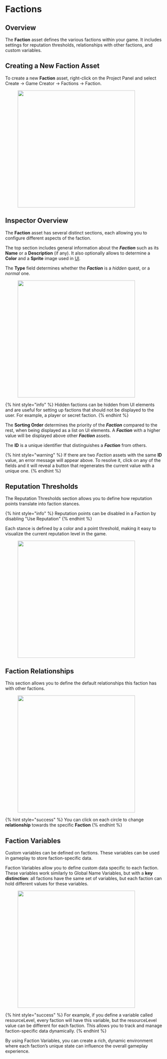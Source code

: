 # Factions

## Overview

The **Faction** asset defines the various factions within your game. It includes settings for reputation thresholds, relationships with other factions, and custom variables.



## Creating a New Faction Asset

To create a new **Faction** asset, right-click on the Project Panel and select Create → Game Creator → Factions → Faction.

<div align="left">

<figure><img src="../../.gitbook/assets/Screenshot 2024-06-15 at 10.35.51 PM.png" alt="" width="375"><figcaption></figcaption></figure>

</div>

## Inspector Overview

The **Faction** asset has several distinct sections, each allowing you to configure different aspects of the faction.

The top section includes general information about the _**Faction**_ such as its **Name** or a **Description** (if any). It also optionally allows to determine a **Color** and a **Sprite** image used in [UI](user-interface.md).

The **Type** field determines whether the _**Faction**_ is a _hidden_ quest, or a _normal_ one.

<div align="left">

<figure><img src="../../.gitbook/assets/Screenshot 2024-06-16 at 12.18.35 AM.png" alt="" width="375"><figcaption></figcaption></figure>

</div>

{% hint style="info" %}
Hidden factions can be hidden from UI elements and are useful for setting up factions that should not be displayed to the user. For example, a player or secret faction.
{% endhint %}

The **Sorting Order** determines the priority of the _**Faction**_ compared to the rest, when being displayed as a list on UI elements. A _**Faction**_ with a higher value will be displayed above other _**Faction**_ assets.

The **ID** is a unique identifier that distinguishes a _**Faction**_ from others.

{% hint style="warning" %}
If there are two _Faction_ assets with the same **ID** value, an error message will appear above. To resolve it, click on any of the fields and it will reveal a button that regenerates the current value with a unique one.
{% endhint %}

## Reputation Thresholds

The Reputation Thresholds section allows you to define how reputation points translate into faction stances.

{% hint style="info" %}
Reputation points can be disabled in a Faction by disabling "Use Reputation"
{% endhint %}

Each stance is defined by a color and a point threshold, making it easy to visualize the current reputation level in the game.

<div align="left">

<figure><img src="../../.gitbook/assets/Screenshot 2024-06-16 at 12.19.33 AM.png" alt="" width="375"><figcaption></figcaption></figure>

</div>

## Faction Relationships

This section allows you to define the default relationships this faction has with other factions.

<div align="left">

<figure><img src="../../.gitbook/assets/Screenshot 2024-06-16 at 12.20.00 AM.png" alt="" width="375"><figcaption></figcaption></figure>

</div>

{% hint style="success" %}
You can click on each circle to change **relationship** towards the specific **Faction**
{% endhint %}

## Faction Variables

Custom variables can be defined on factions. These variables can be used in gameplay to store faction-specific data.

Faction Variables allow you to define custom data specific to each faction. These variables work similarly to Global Name Variables, but with a **key distinction**: all factions have the same set of variables, but each faction can hold different values for these variables.

<div align="left">

<figure><img src="../../.gitbook/assets/Screenshot 2024-06-16 at 12.20.19 AM.png" alt="" width="375"><figcaption></figcaption></figure>

</div>

{% hint style="success" %}
For example, if you define a variable called resourceLevel, every faction will have this variable, but the resourceLevel value can be different for each faction. This allows you to track and manage faction-specific data dynamically.
{% endhint %}

By using Faction Variables, you can create a rich, dynamic environment where each faction’s unique state can influence the overall gameplay experience.
